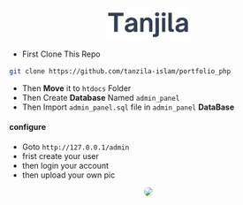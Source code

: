 <center>
<img src="./admin/assets/images/Tanjila.png" width="150" style="border-radius:5px">
</center>

- First Clone This Repo

```bash
git clone https://github.com/tanzila-islam/portfolio_php
```

- Then **Move** it to `htdocs` Folder
- Then Create **Database** Named `admin_panel`
- Then Import `admin_panel.sql` file in `admin_panel` **DataBase**

#### configure
- Goto `http://127.0.0.1/admin`
- frist create your user 
- then login your account
- then upload your own pic

<center>

<img src="https://media3.giphy.com/media/LJu5CJyhD9flgiYZey/200w.gif?cid=6c09b952h1zympg5xiu7w9c5le42rb618hualqx0koka1c52&ep=v1_gifs_search&rid=200w.gif&ct=g" style="border-radius:20px">

<center>